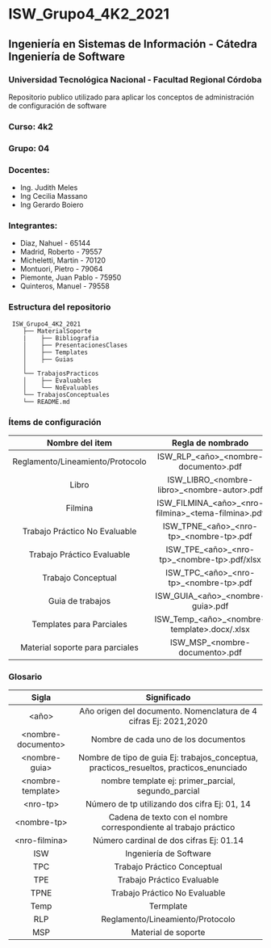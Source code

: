 # ISW_Grupo4_4K2_2021

## Ingeniería en Sistemas de Información - Cátedra Ingeniería de Software

### Universidad Tecnológica Nacional - Facultad Regional Córdoba

Repositorio publico utilizado para aplicar los conceptos de administración de configuración de software

### Curso: 4k2

### Grupo: 04

### Docentes:

- Ing. Judith Meles
- Ing Cecilia Massano
- Ing Gerardo Boiero

### Integrantes:

- Diaz, Nahuel - 65144
- Madrid, Roberto - 79557
- Micheletti, Martin - 70120
- Montuori, Pietro - 79064
- Piemonte, Juan Pablo - 75950
- Quinteros, Manuel - 79558

### Estructura del repositorio

```
 ISW_Grupo4_4K2_2021
    ├── MaterialSoporte
    |    ├── Bibliografia
    │    ├── PresentacionesClases
    │    ├── Templates
    │    ├── Guias
    │    
    └── TrabajosPracticos
    │    ├── Evaluables
    │    └── NoEvaluables
    └── TrabajosConceptuales
    └── README.md
```


### Ítems de configuración

| Nombre del item | Regla de nombrado | Ruta de acceso |
| :--: | :--: | :--: |
| Reglamento/Lineamiento/Protocolo | ISW_RLP_\<año>\_\<nombre-documento>\.pdf | /MaterialSoporte |
| Libro | ISW_LIBRO_\<nombre-libro>\_\<nombre-autor>\.pdf | /Bibliografía |
| Filmina | ISW_FILMINA_\<año>\_\<nro-filmina>\_\<tema-filmina>\.pdf | /MaterialSoporte/PresentacionesClases |
| Trabajo Práctico No Evaluable | ISW_TPNE_\<año>\_\<nro-tp>\_\<nombre-tp>\.pdf | /TrabajosPracticos/NoEvaluables |
| Trabajo Práctico Evaluable | ISW_TPE_\<año>\_\<nro-tp>\_\<nombre-tp>\.pdf/xlsx | /TrabajosPracticos/Evaluables |
| Trabajo Conceptual | ISW_TPC_\<año>\_\<nro-tp>\_\<nombre-tp>\.pdf | /TrabajosConceptuales |
| Guia de trabajos | ISW_GUIA_\<año>\_\<nombre-guia>\.pdf | /MaterialSoporte/Guias |
| Templates para Parciales | ISW_Temp_\<año>\_\<nombre-template>\.docx/.xlsx | /MaterialSoporte/Templates |
| Material soporte para parciales | ISW_MSP_\<nombre-documento>\.pdf | /MaterialSoporte |

### Glosario

| Sigla | Significado |
| :--: | :--: |
| \<año> | Año origen del documento. Nomenclatura de 4 cifras Ej: 2021,2020 |
| \<nombre-documento> | Nombre de cada uno de los documentos |
| \<nombre-guia> | Nombre de tipo de guia Ej: trabajos_conceptua, practicos_resueltos, practicos_enunciado |
| \<nombre-template> | nombre template ej: primer_parcial, segundo_parcial |
| \<nro-tp> | Número de tp utilizando dos cifra Ej: 01, 14 |
| \<nombre-tp> | Cadena de texto con el nombre correspondiente al trabajo práctico |
| \<nro-filmina> | Número cardinal de dos cifras Ej: 01.14 |
| ISW | Ingeniería de Software |
| TPC | Trabajo Práctico Conceptual |
| TPE | Trabajo Práctico Evaluable |
| TPNE | Trabajo Práctico No Evaluable |
| Temp | Termplate |
| RLP | Reglamento/Lineamiento/Protocolo |
| MSP | Material de soporte |







